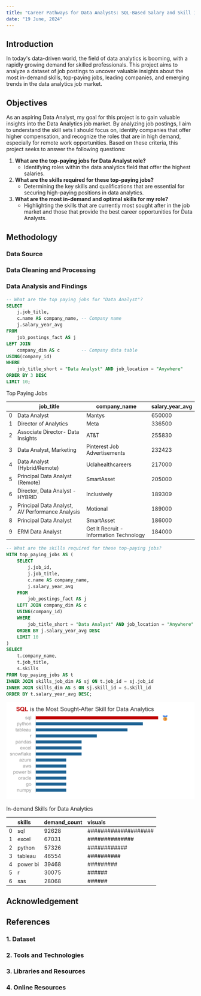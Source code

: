 ```yaml
---
title: "Career Pathways for Data Analysts: SQL-Based Salary and Skill Insights"
date: "19 June, 2024"
---
```


## Introduction
In today's data-driven world, the field of data analytics is booming, with a rapidly growing demand for skilled professionals. This project aims to analyze a dataset of job postings to uncover valuable insights about the most in-demand skills, top-paying jobs, leading companies, and emerging trends in the data analytics job market.

## Objectives
As an aspiring Data Analyst, my goal for this project is to gain valuable insights into the Data Analytics job market. By analyzing job postings, I aim to understand the skill sets I should focus on, identify companies that offer higher compensation, and recognize the roles that are in high demand, especially for remote work opportunities. Based on these criteria, this project seeks to answer the following questions:

1. **What are the top-paying jobs for Data Analyst role?**
    - Identifying roles within the data analytics field that offer the highest salaries.
2. **What are the skills required for these top-paying jobs?**
    - Determining the key skills and qualifications that are essential for securing high-paying positions in data analytics.
3. **What are the most in-demand and optimal skills for my role?**
    - Highlighting the skills that are currently most sought after in the job market and those that provide the best career opportunities for Data Analysts.

## Methodology
### Data Source
### Data Cleaning and Processing
### Data Analysis and Findings
<!--
------------------------------------------------------------
SQL Code 01
------------------------------------------------------------
-->
```sql
-- What are the top paying jobs for "Data Analyst"?
SELECT
    j.job_title,
    c.name AS company_name, -- Company name
    j.salary_year_avg
FROM
    job_postings_fact AS j
LEFT JOIN
    company_dim AS c        -- Company data table
USING(company_id)
WHERE
    job_title_short = "Data Analyst" AND job_location = "Anywhere"
ORDER BY 3 DESC
LIMIT 10;
```

<!--
------------------------------------------------------------
Result table for SQL Code 01
------------------------------------------------------------
-->
<div class="df">
<div class="df_before" markdown="1">
<p class="table_caption">Top Paying Jobs</p>

|    | job_title                                       | company_name                                    |   salary_year_avg |
|----|-------------------------------------------------|-----------------------------------------|-------------------|
|  0 | Data Analyst                                    | Mantys                                  |            650000 |
|  1 | Director of Analytics                           | Meta                                    |            336500 |
|  2 | Associate Director- Data Insights               | AT&T                                    |            255830 |
|  3 | Data Analyst, Marketing                         | Pinterest Job Advertisements            |            232423 |
|  4 | Data Analyst (Hybrid/Remote)                    | Uclahealthcareers                       |            217000 |
|  5 | Principal Data Analyst (Remote)                 | SmartAsset                              |            205000 |
|  6 | Director, Data Analyst - HYBRID                 | Inclusively                             |            189309 |
|  7 | Principal Data Analyst, AV Performance Analysis | Motional                                |            189000 |
|  8 | Principal Data Analyst                          | SmartAsset                              |            186000 |
|  9 | ERM Data Analyst                                | Get It Recruit - Information Technology |            184000 |

</div>
</div>

<!--
------------------------------------------------------------
SQL Code 01
------------------------------------------------------------
-->
```sql
-- What are the skills required for these top-paying jobs?
WITH top_paying_jobs AS (
    SELECT
        j.job_id,
        j.job_title,
        c.name AS company_name,
        j.salary_year_avg
    FROM
        job_postings_fact AS j
    LEFT JOIN company_dim AS c
    USING(company_id)
    WHERE
        job_title_short = "Data Analyst" AND job_location = "Anywhere"
    ORDER BY j.salary_year_avg DESC
    LIMIT 10
)
SELECT
    t.company_name,
    t.job_title,
    s.skills
FROM top_paying_jobs AS t
INNER JOIN skills_job_dim AS sj ON t.job_id = sj.job_id
INNER JOIN skills_dim AS s ON sj.skill_id = s.skill_id
ORDER BY t.salary_year_avg DESC;
```

![Most required skills](/assets/images/project_sql-job-postings/skills_required_for_data_analytics.png)

<div class="df">
<div class="df_before" markdown="1">
<p class="table_caption">In-demand Skills for Data Analytics</p>

|    | skills   |   demand_count | visuals              |
|----|:----------|----------------|:---------------------|
|  0 | sql      |          92628 | #################### |
|  1 | excel    |          67031 | ##############       |
|  2 | python   |          57326 | ############         |
|  3 | tableau  |          46554 | ##########           |
|  4 | power bi |          39468 | #########            |
|  5 | r        |          30075 | ######               |
|  6 | sas      |          28068 | ######               |

</div>
</div>

## Acknowledgement
## References
### 1. Dataset
### 2. Tools and Technologies
### 3. Libraries and Resources
### 4. Online Resources